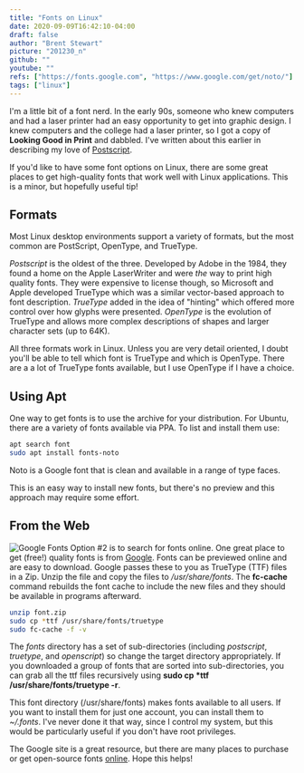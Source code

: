 ```yaml
---
title: "Fonts on Linux"
date: 2020-09-09T16:42:10-04:00
draft: false
author: "Brent Stewart"
picture: "201230_n"
github: ""
youtube: ""
refs: ["https://fonts.google.com", "https://www.google.com/get/noto/"]
tags: ["linux"]
---
```


I'm a little bit of a font nerd.  In the early 90s, someone who knew computers and had a laser printer had an easy opportunity to get into graphic design.  I knew computers and the college had a laser printer, so I got a copy of __Looking Good in Print__ and dabbled.  I've written about this earlier in describing my love of [Postscript](/posts/FunwithPostscript/).

If you'd like to have some font options on Linux, there are some great places to get high-quality fonts that work well with Linux applications.  This is a minor, but hopefully useful tip!

## Formats
Most Linux desktop environments support a variety of formats, but the most common are PostScript, OpenType, and TrueType.

_Postscript_ is the oldest of the three.  Developed by Adobe in the 1984, they found a home on the Apple LaserWriter and were _the_ way to print high quality fonts.  They were expensive to license though, so Microsoft and Apple developed TrueType which was a similar vector-based approach to font description.  _TrueType_ added in the idea of "hinting" which offered more control over how glyphs were presented.  _OpenType_ is the evolution of TrueType and allows more complex descriptions of shapes and larger character sets (up to 64K).

All three formats work in Linux.  Unless you are very detail oriented, I doubt you'll be able to tell which font is TrueType and which is OpenType.  There are a a lot of TrueType fonts available, but I use OpenType if I have a choice.

## Using Apt

One way to get fonts is to use the archive for your distribution.  For Ubuntu, there are a variety of fonts available via PPA.  To list and install them use:
```bash
apt search font
sudo apt install fonts-noto
```

Noto is a Google font that is clean and available in a range of type faces.

This is an easy way to install new fonts, but there's no preview and this approach may require some effort.

## From the Web
![Google Fonts](/DownloadGoogleFont.png#center)
Option #2 is to search for fonts online.  One great place to get (free!) quality fonts is from [Google](https://fonts.google.com).  Fonts can be previewed online and are easy to download. Google passes these to you as TrueType (TTF) files in a Zip.  Unzip the file and copy the files to _/usr/share/fonts_.  The __fc-cache__ command rebuilds the font cache to include the new files and they should be available in programs afterward.

```bash
unzip font.zip
sudo cp *ttf /usr/share/fonts/truetype
sudo fc-cache -f -v
```

The _fonts_ directory has a set of sub-directories (including _postscript_, _truetype_, and _openscript_) so change the target directory appropriately.  If you downloaded a group of fonts that are sorted into sub-directories, you can grab all the ttf files recursively using __sudo cp *ttf /usr/share/fonts/truetype -r__.

This font directory (/usr/share/fonts) makes fonts available to all users.  If you want to install them for just one account, you can install them to _~/.fonts_.  I've never done it that way, since I control my system, but this would be particularly useful if you don't have root privileges.

The Google site is a great resource, but there are many places to purchase or get open-source fonts [online](https://lmgtfy.com/?q=fonts&pp=1&iie=1).  Hope this helps!





